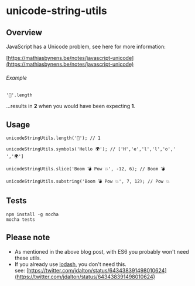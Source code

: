 # unicode-string-utils

## Overview

JavaScript has a Unicode problem, see here for more information:

[https://mathiasbynens.be/notes/javascript-unicode](https://mathiasbynens.be/notes/javascript-unicode)

###### Example

    '💩'.length

...results in **2** when you would have been expecting **1**.

## Usage

    unicodeStringUtils.length('💩'); // 1

    unicodeStringUtils.symbols('Hello 🌍'); // ['H','e','l','l','o',' ','🌍']

    unicodeStringUtils.slice('Boom 💣 Pow 💥', -12, 6); // Boom 💣

    unicodeStringUtils.substring('Boom 💣 Pow 💥', 7, 12); // Pow 💥

## Tests

    npm install -g mocha
    mocha tests

## Please note

* As mentioned in the above blog post, with ES6 you probably won't need these utils.
* If you already use [lodash](http://lodash.com), you don't need this.<br>
  see: [https://twitter.com/jdalton/status/643438391498010624](https://twitter.com/jdalton/status/643438391498010624)


